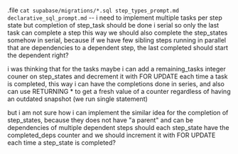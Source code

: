 .file `cat supabase/migrations/*.sql step_types_prompt.md declarative_sql_prompt.md` -- i need to implement multiple tasks per step state
but completion of step_task should be done i serial so only the last task can complete a step this way
we should also complete the step_states somehow in serial, because if we have few sibling steps running in parallel
that are dependencies to a dependent step, the last completed should start the dependent right?

i was thinking that for the tasks maybe i can add a remaining_tasks integer couner on step_states and decrement it with FOR UPDATE each time a task is completed,
this way i can have the completions done in series, and also can use RETURNING * to get a fresh value of a counter regardless of having an outdated snapshot (we run single statement)

but i am not sure how i can implement the similar idea for the completion of step_states, because they does not have "a parent" and can be dependencies of multiple dependent steps
should each step_state have the completed_deps counter and we should increment it with FOR UPDATE each time a step_state is completed?
